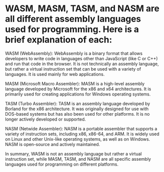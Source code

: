 # WASM, MASM, TASM, and NASM are all different assembly languages used for programming. Here is a brief explanation of each:

WASM (WebAssembly):
WebAssembly is a binary format that allows developers to write code in languages other than JavaScript (like C or C++) and run that code in the browser. It is not technically an assembly language, but rather a virtual instruction set that can be used with a variety of languages. It is used mainly for web applications.

MASM (Microsoft Macro Assembler):
MASM is a high-level assembly language developed by Microsoft for the x86 and x64 architectures. It is primarily used for creating applications for Windows operating systems.

TASM (Turbo Assembler):
TASM is an assembly language developed by Borland for the x86 architecture. It was originally designed for use with DOS-based systems but has also been used for other platforms. It is no longer actively developed or supported.

NASM (Netwide Assembler):
NASM is a portable assembler that supports a variety of instruction sets, including x86, x86-64, and ARM. It is widely used on Linux and other Unix-like operating systems, as well as on Windows. NASM is open-source and actively maintained.

In summary, WASM is not an assembly language but rather a virtual instruction set, while MASM, TASM, and NASM are all specific assembly languages used for programming on different platforms.
